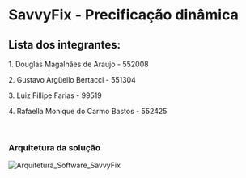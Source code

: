 # SavvyFix - Precificação dinâmica

## Lista dos integrantes:
<p>1. Douglas Magalhães de Araujo - 552008</p>

<p>2. Gustavo Argüello Bertacci - 551304</p>

<p>3. Luiz Fillipe Farias - 99519</p>

<p>4. Rafaella Monique do Carmo Bastos - 552425</p><br>

### Arquitetura da solução
![Arquitetura_Software_SavvyFix](https://github.com/LuizFFarias/challenge-java-savvyfix/assets/85761347/c52c0a08-ca81-4da3-9e36-8e4dcd84dc33)

